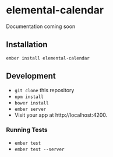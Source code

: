 # elemental-calendar

Documentation coming soon

## Installation

`ember install elemental-calendar`

## Development

* `git clone` this repository
* `npm install`
* `bower install`
* `ember server`
* Visit your app at http://localhost:4200.

### Running Tests

* `ember test`
* `ember test --server`
